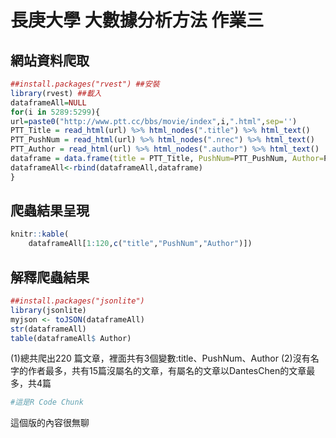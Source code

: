 長庚大學 大數據分析方法 作業三
================



網站資料爬取
------------

``` r
##install.packages("rvest") ##安裝
library(rvest) ##載入
dataframeAll=NULL
for(i in 5289:5299){
url=paste0("http://www.ptt.cc/bbs/movie/index",i,".html",sep='')
PTT_Title = read_html(url) %>% html_nodes(".title") %>% html_text()
PTT_PushNum = read_html(url) %>% html_nodes(".nrec") %>% html_text()
PTT_Author = read_html(url) %>% html_nodes(".author") %>% html_text()
dataframe = data.frame(title = PTT_Title, PushNum=PTT_PushNum, Author=PTT_Author)
dataframeAll<-rbind(dataframeAll,dataframe)
}
```

爬蟲結果呈現
------------

``` r
knitr::kable(
    dataframeAll[1:120,c("title","PushNum","Author")])
```



解釋爬蟲結果
------------

``` r
##install.packages("jsonlite")
library(jsonlite)
myjson <- toJSON(dataframeAll)
str(dataframeAll)
table(dataframeAll$ Author)
```

(1)總共爬出220 篇文章，裡面共有3個變數:title、PushNum、Author
(2)沒有名字的作者最多，共有15篇沒屬名的文章，有屬名的文章以DantesChen的文章最多，共4篇

``` r
#這是R Code Chunk
```


這個版的內容很無聊
